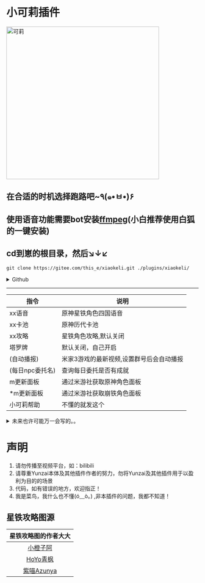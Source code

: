<h1>小可莉插件</h1>

<img src="https://multimedia.nt.qq.com.cn/download?appid=1407&fileid=CgoxNDUwNDAzNDE3EhQAXzOsGx57qTzBWBPC5gtplu4SaBiLjRUg_woo_73xy-aZiQMyBHByb2RQgL2jAQ&rkey=CAMSKCnRkWXeilTOxx7ceNxrNvtAqT5vypUObTdLNsNz7uDC07Tn7PIxK0w&spec=0" alt="可莉" width = "400">

<h2>在合适的时机选择跑路吧~٩(๑•ㅂ•)۶</h2>

## 使用语音功能需要bot安装[ffmpeg](https://gitee.com/baihu433/ffmpeg)(小白推荐使用白狐的一键安装)

## cd到崽的根目录，然后↘↓↙
```
git clone https://gitee.com/this_e/xiaokeli.git ./plugins/xiaokeli/
```
<details>
  <summary>Github</summary>
  
```
git clone https://github.com/thisee/xiaokeli.git ./plugins/xiaokeli/
```

</details>

---
| 指令 | 说明|
| --------------- | --------------- |
|xx语音|原神星铁角色四国语音|
|xx卡池|原神历代卡池|
|xx攻略|星铁角色攻略,默认关闭|
|塔罗牌|默认关闭，自己开启|
|(自动播报)|米家3游戏的最新视频,设置群号后会自动播报|
|(每日npc委托名)|查询每日委托是否有成就|
|m更新面板|通过米游社获取原神角色面板|
|*m更新面板|通过米游社获取崩铁角色面板|
|小可莉帮助|不懂的就发这个|

<details>
  <summary>未来也许可能万一会写的。。</summary>
  
1. xx图鉴
2. 星铁历史卡池？
3. 氵。。。

</details>

# 声明

1. 请勿传播至视频平台，如：bilibili
2. 请尊重Yunzai本体及其他插件作者的努力，勿将Yunzai及其他插件用于以盈利为目的的场景
3. 代码，如有错误的地方，欢迎指正！
4. 我是菜鸟，我什么也不懂(ó﹏ò｡) ,非本插件的问题，我都不知道！

## 星铁攻略图源
|                           星铁攻略图的作者大大                |
|:-------------------------------------------------------------:|
|      [小橙子阿](https://m.miyoushe.com/dby/#/collection/1998643)      | 
|      [HoYo青枫](https://m.miyoushe.com/dby/#/collection/1998324)      | 
|     [紫喵Azunya](https://m.miyoushe.com/dby/#/collection/2145977)     |

